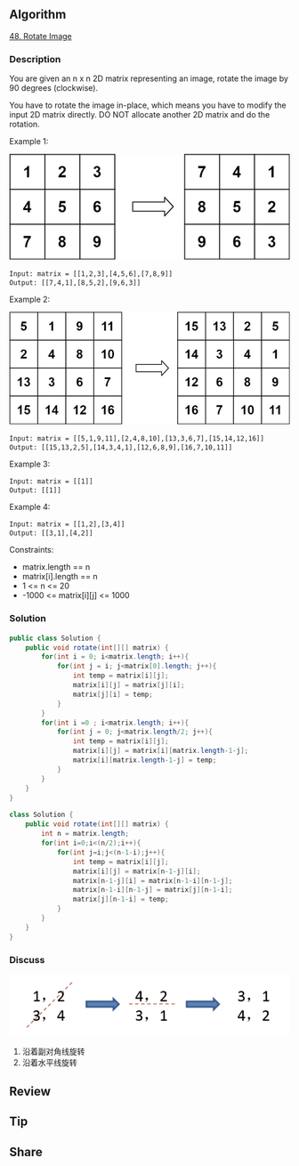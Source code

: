 ## Algorithm

[48. Rotate Image](https://leetcode.com/problems/rotate-image/)

### Description

You are given an n x n 2D matrix representing an image, rotate the image by 90 degrees (clockwise).

You have to rotate the image in-place, which means you have to modify the input 2D matrix directly. DO NOT allocate another 2D matrix and do the rotation.

Example 1:

![](assets/20211213-90b4409c.png)

```
Input: matrix = [[1,2,3],[4,5,6],[7,8,9]]
Output: [[7,4,1],[8,5,2],[9,6,3]]
```

Example 2:

![](assets/20211213-50d08714.png)

```
Input: matrix = [[5,1,9,11],[2,4,8,10],[13,3,6,7],[15,14,12,16]]
Output: [[15,13,2,5],[14,3,4,1],[12,6,8,9],[16,7,10,11]]
```

Example 3:

```
Input: matrix = [[1]]
Output: [[1]]
```

Example 4:

```
Input: matrix = [[1,2],[3,4]]
Output: [[3,1],[4,2]]
```

Constraints:

- matrix.length == n
- matrix[i].length == n
- 1 <= n <= 20
- -1000 <= matrix[i][j] <= 1000

### Solution

```java
public class Solution {
    public void rotate(int[][] matrix) {
        for(int i = 0; i<matrix.length; i++){
            for(int j = i; j<matrix[0].length; j++){
                int temp = matrix[i][j];
                matrix[i][j] = matrix[j][i];
                matrix[j][i] = temp;
            }
        }
        for(int i =0 ; i<matrix.length; i++){
            for(int j = 0; j<matrix.length/2; j++){
                int temp = matrix[i][j];
                matrix[i][j] = matrix[i][matrix.length-1-j];
                matrix[i][matrix.length-1-j] = temp;
            }
        }
    }
}
```

```java
class Solution {
    public void rotate(int[][] matrix) {
        int n = matrix.length;
        for(int i=0;i<(n/2);i++){
            for(int j=i;j<(n-1-i);j++){
                int temp = matrix[i][j];
                matrix[i][j] = matrix[n-1-j][i];
                matrix[n-1-j][i] = matrix[n-1-i][n-1-j];
                matrix[n-1-i][n-1-j] = matrix[j][n-1-i];
                matrix[j][n-1-i] = temp;
            }
        }
    }
}
```

### Discuss

![](assets/20211213-d9088773.png)

1. 沿着副对角线旋转
2. 沿着水平线旋转

## Review


## Tip


## Share
